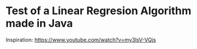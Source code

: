 # Test of a Linear Regresion Algorithm made in Java

Inspiration: https://www.youtube.com/watch?v=my3lsV-VQjs
